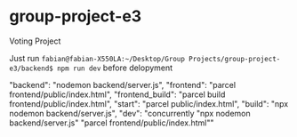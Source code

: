 # group-project-e3
Voting Project

Just run `fabian@fabian-X550LA:~/Desktop/Group Projects/group-project-e3/backend$ npm run dev` before delopyment

"backend": "nodemon backend/server.js",
    "frontend": "parcel frontend/public/index.html",
    "frontend_build": "parcel build frontend/public/index.html",
    "start": "parcel public/index.html",
    "build": "npx nodemon backend/server.js",
    "dev": "concurrently \"npx nodemon backend/server.js\" \"parcel frontend/public/index.html\""